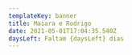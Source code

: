 ```yaml
---
templateKey: banner
title: Maiara e Rodrigo
date: 2021-05-01T17:04:35.540Z
daysLeft: Faltam {daysLeft} dias
---
```

